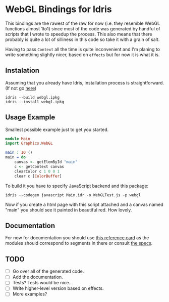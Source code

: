 # WebGL Bindings for Idris

This bindings are the rawest of the raw for now (i.e. they resemble
WebGL functions almost 1to1) since most of the code was generated by
handful of scripts that I wrote to speedup the process. This also
means that there probably is quite a lot of silliness in this
code so take it with a grain of salt. 

Having to pass `Context` all the time is quite inconvenient and I'm
planing to write something slightly nicer, based on `effects` but for
now it is what it is.

## Instalation

Assuming that you already have Idris, installation process is
straightforward. (If not go [here][1])

```
idris --build webgl.ipkg
idris --install webgl.ipkg
```

## Usage Example

Smallest possible example just to get you started.

```idris
module Main
import Graphics.WebGL

main : IO ()
main = do
    canvas <- getElemById "main"
    c <- getContext canvas
    clearColor c 1 0 0 1
    clear c [ColorBuffer]
```

To build it you have to specify JavaScript backend and this package:

```
idris --codegen javascript Main.idr -o WebGLTest.js -p webgl
```

Now if you create a html page with this script attached and a canvas
named "main" you should see it painted in beautiful red. How lovely.


## Documentation

For now for documentation you should use [this reference card][2] as
the modules should correspond to segments in there or consult [the
specs][3].

## TODO

- [ ] Go over all of the generated code.
- [ ] Add the documentation.
- [ ] Tests? Tests would be nice...
- [ ] Write higher-level version based on effects.
- [ ] More examples?

[1]: http://www.idris-lang.org/
[2]: http://www.khronos.org/files/webgl/webgl-reference-card-1_0.pdf 
[3]: https://www.khronos.org/registry/webgl/specs/1.0.0/
